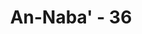 ---
title: "An-Naba' - 36"
no: 36
arabic_no: ٣٦
ayah: جَزَاۤءً مِّنْ رَّبِّكَ عَطَاۤءً حِسَابًاۙ
translation: "Sebagai balasan dan pemberian yang cukup banyak dari Tuhanmu,"
tafsir: "Dalam ayat ini diterangkan bahwa kemenangan dan kebahagiaan yang besar itu adalah pemberian yang banyak dari Allah, sebagai rahmat dan karunia-Nya kepada hamba yang taat kepada-Nya."
---